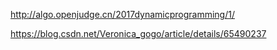 http://algo.openjudge.cn/2017dynamicprogramming/1/


https://blog.csdn.net/Veronica_gogo/article/details/65490237


